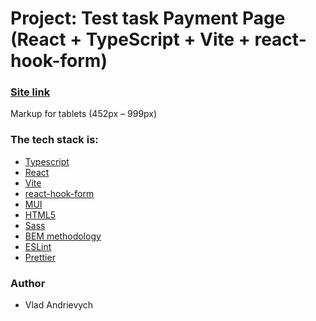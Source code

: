 # Project: Test task Payment Page (React + TypeScript + Vite + react-hook-form)

### [Site link](https://extraordinary-gaufre-ee3d87.netlify.app/)

Markup for tablets (452px – 999px)

### The tech stack is:

- [Typescript](https://www.typescriptlang.org/) 
- [React](https://react.dev/) 
- [Vite](https://vite.dev/)
- [react-hook-form](https://react-hook-form.com/)
- [MUI](https://mui.com/) 
- [HTML5](https://en.wikipedia.org/wiki/HTML5)
- [Sass](https://sass-lang.com/) 
- [BEM methodology](https://en.bem.info/methodology/) 
- [ESLint](https://eslint.org/) 
- [Prettier](https://prettier.io/) 


### Author
- Vlad Andrievych